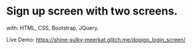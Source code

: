 # Sign up screen with two screens.

with:
HTML, CSS, Bootstrap, JQuery.

Live Demo:
https://shine-sulky-meerkat.glitch.me/dopigo_login_screen/
